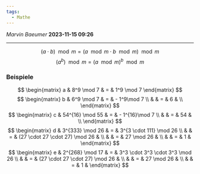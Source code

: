 ```yaml
---
tags:
  - Mathe
---
```

*Marvin Baeumer* **2023-11-15 09:26**

---
$$(a \cdot b) \mod m = (a \mod m \cdot b \mod m) \mod m$$
$$(a^b) \mod m = (a \mod m)^b \mod m$$
### Beispiele 
$$
\begin{matrix}
a & 8^9 \mod 7 & = & 1^9 \mod 7
\end{matrix}
$$
$$
\begin{matrix}
b & 6^9 \mod 7 & = & - 1^9\mod 7 \\
& & = & 6 & \\
\end{matrix}
$$
$$
\begin{matrix}
c & 54^{16} \mod 55 & = & - 1^{16}\mod 7 \\
& & = & 54 & \\
\end{matrix}
$$
$$
\begin{matrix}
d & 3^{333} \mod 26 & = & 3^{3 \cdot 111} \mod 26 \\
& & = & (27 \cdot 27 \cdot 27) \mod 26 & \\
& & = & 27 \mod 26 & \\
& & = & 1 &
\end{matrix}
$$
$$
\begin{matrix}
e & 2^{268} \mod 17 & = & 3^3 \cdot 3^3 \cdot 3^3 \mod 26 \\
& & = & (27 \cdot 27 \cdot 27) \mod 26 & \\
& & = & 27 \mod 26 & \\
& & = & 1 &
\end{matrix}
$$